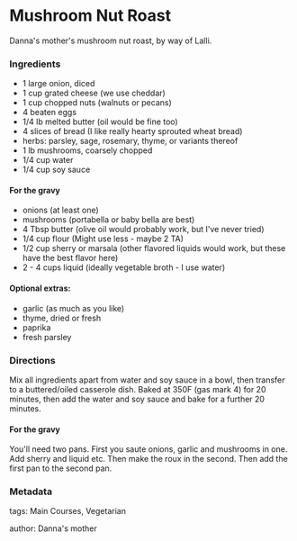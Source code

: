 # Mushroom Nut Roast

Danna's mother's mushroom nut roast, by way of Lalli.

### Ingredients

* 1 large onion, diced
* 1 cup grated cheese (we use cheddar)
* 1 cup chopped nuts (walnuts or pecans)
* 4 beaten eggs
* 1/4 lb melted butter (oil would be fine too)
* 4 slices of bread (I like really hearty sprouted wheat bread)
* herbs: parsley, sage, rosemary, thyme, or variants thereof
* 1 lb mushrooms, coarsely chopped
* 1/4 cup water
* 1/4 cup soy sauce

#### For the gravy

* onions (at least one)
* mushrooms (portabella or baby bella are best)
* 4 Tbsp butter (olive oil would probably work, but I've never tried)
* 1/4 cup flour (Might use less - maybe 2 TA)
* 1/2 cup sherry or marsala (other flavored liquids would work, but these have the best flavor here)
* 2 - 4 cups liquid (ideally vegetable broth - I use water)

#### Optional extras:

* garlic (as much as you like)
* thyme, dried or fresh
* paprika
* fresh parsley

### Directions

Mix all ingredients apart from water and soy sauce in a bowl, then transfer to a buttered/oiled casserole dish.
Baked at 350F (gas mark 4) for 20 minutes, then add the water and soy sauce and bake for a further 20 minutes.

#### For the gravy

You'll need two pans. First you saute onions, garlic and mushrooms in one. Add sherry and liquid etc. Then make the roux in the second. Then add the first pan to the second pan.

### Metadata

tags: Main Courses, Vegetarian

author: Danna's mother
